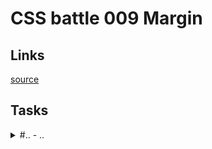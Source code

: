 # CSS battle 009 Margin

## Links
[source](https://cssbattle.dev/battle/9)

## Tasks

<details>
  <summary>#.. - ..</summary>

  [Task](https://cssbattle.dev/play/..)

</details>
